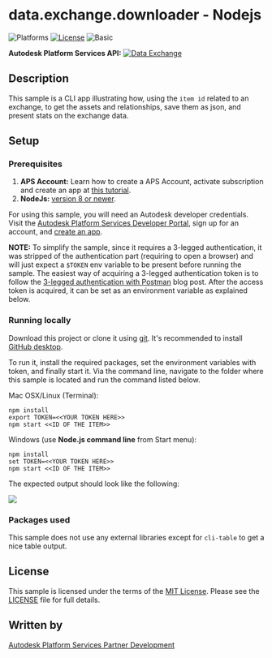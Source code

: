 # data.exchange.downloader - Nodejs

![Platforms](https://img.shields.io/badge/platform-windows%20%7C%20osx%20%7C%20linux-lightgray.svg)
[![License](http://img.shields.io/:license-mit-blue.svg)](http://opensource.org/licenses/MIT)
![Basic](https://img.shields.io/badge/Level-Basic-green.svg)

**Autodesk Platform Services API:** [![Data Exchange](https://img.shields.io/badge/Data%20Exchange-Beta-orange)](http://developer.autodesk.com/)

## Description

This sample is a CLI app illustrating how, using the `item id` related to an exchange, to get the assets and relationships, save them as json, and present stats on the exchange data.

## Setup

### Prerequisites

1. **APS Account:** Learn how to create a APS Account, activate subscription and create an app at [this tutorial](http://learnforge.autodesk.io/#/account/).
2. **NodeJs:** [version 8 or newer](https://nodejs.org).

For using this sample, you will need an Autodesk developer credentials. 
Visit the [Autodesk Platform Services Developer Portal](https://developer.autodesk.com), sign up for an account, 
and [create an app](https://developer.autodesk.com/myapps/create).

**NOTE:** To simplify the sample, since it requires a 3-legged authentication, it was stripped of the authentication part (requiring to open a browser) 
and will just expect a `$TOKEN` env variable to be present before running the sample.
The easiest way of acquiring a 3-legged authentication token is to follow the [3-legged authentication with Postman](https://forge.autodesk.com/blog/3-legged-authentication-postman) blog post.
After the access token is acquired, it can be set as an environment variable as explained below.

### Running locally

Download this project or clone it using [git](https://git-scm.com/). 
It's recommended to install [GitHub desktop](https://desktop.github.com/). 

To run it, install the required packages, set the environment variables with token, and finally start it. 
Via the command line, navigate to the folder where this sample is located and run the command listed below.

Mac OSX/Linux (Terminal):

    npm install
    export TOKEN=<<YOUR TOKEN HERE>>
    npm start <<ID OF THE ITEM>>

Windows (use **Node.js command line** from Start menu):

    npm install
    set TOKEN=<<YOUR TOKEN HERE>>
    npm start <<ID OF THE ITEM>>

The expected output should look like the following:

![](./img/screenshot.png)

### Packages used

This sample does not use any external libraries except for `cli-table` to get a nice table output.

## License

This sample is licensed under the terms of the [MIT License](http://opensource.org/licenses/MIT). Please see the [LICENSE](LICENSE) file for full details.

## Written by

[Autodesk Platform Services Partner Development](http://forge.autodesk.com)
